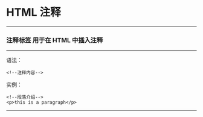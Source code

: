 # HTML 注释

---

### 注释标签 <!--comment--> 用于在 HTML 中插入注释

---

语法：

```
<!--注释内容-->
```

实例：

```
<!--段落介绍-->
<p>this is a paragraph</p>
```

---
